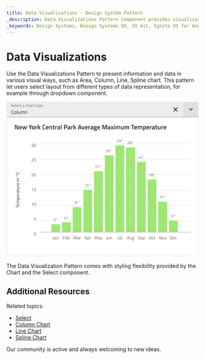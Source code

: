 ```yaml
---
title: Data Visualizations - Design System Pattern
_description: Data Visualizations Pattern Component provides visualization of data or information in various layouts and representations.
_keywords: Design Systems, Design Systems UX, UI kit, Ignite UI for Angular, Angular, Angular Design System, Design Kits for Angular, Figma, Figma to Angular, Export code from Figma, Figma HTML, Figma to HTML, Figma UI kits
---
```


# Data Visualizations

Use the Data Visualizations Pattern to present information and data in various visual ways, such as Area, Column, Line, Spline chart. This pattern let users select layout from different types of data representation, for example through dropdown component.

<img class="responsive-img" src="../images/data_visualizations.png" srcset="../images/data_visualizations@2x.png 2x" />

The Data Visualization Pattern comes with styling flexibility provided by the Chart and the Select component.

## Additional Resources

Related topics:

- [Select](../components/select.md)
- [Column Chart](../components/column-chart.md)
- [Line Chart](../components/line-chart.md)
- [Spline Chart](../components/spline-chart.md)
  <div class="divider--half"></div>

Our community is active and always welcoming to new ideas.


